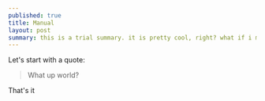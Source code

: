 ```yaml
---
published: true
title: Manual
layout: post
summary: this is a trial summary. it is pretty cool, right? what if i make it longer, will it still work?
---
```

Let's start with a quote:

> What up world?

That's it